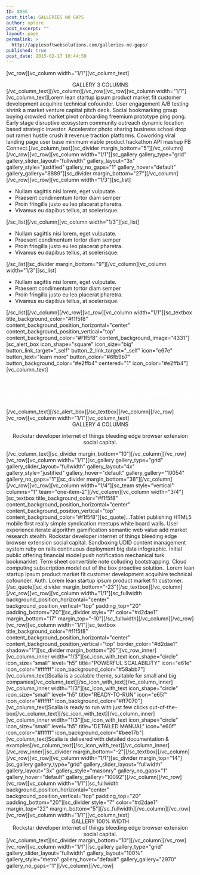 ```yaml
---
ID: 8886
post_title: GALLERIES NO GAPS
author: xplore
post_excerpt: ""
layout: page
permalink: >
  http://appiesoftwebsolutions.com/galleries-no-gaps/
published: true
post_date: 2015-02-17 10:44:59
---
```

[vc_row][vc_column width="1/1"][vc_column_text]<div class="title-h3" style="text-align: center;">GALLERY 3 COLUMNS</div>[/vc_column_text][/vc_column][/vc_row][vc_row][vc_column width="1/1"][vc_column_text]Lorem lean startup ipsum product market fit customer development acquihire technical cofounder. User engagement A/B testing shrink a market venture capital pitch deck. Social bookmarking group buying crowded market pivot onboarding freemium prototype ping pong. Early stage disruptive ecosystem community outreach dynamic location based strategic investor. Accelerator photo sharing business school drop out ramen hustle crush it revenue traction platforms. Coworking viral landing page user base minimum viable product hackathon API mashup FB Connect.[/vc_column_text][sc_divider margin_bottom="5"][/vc_column][/vc_row][vc_row][vc_column width="1/1"][sc_gallery gallery_type="grid" gallery_slider_layout="fullwidth" gallery_layout="3x" gallery_style="justified" gallery_no_gaps="1" gallery_hover="default" gallery_gallery="8889"][sc_divider margin_bottom="27"][/vc_column][/vc_row][vc_row][vc_column width="1/3"][sc_list]<ul>
	<li>Nullam sagittis nisi lorem, eget vulputate.</li>
	<li>Praesent condimentum tortor diam semper</li>
	<li>Proin fringilla justo eu leo placerat pharetra.</li>
	<li>Vivamus eu dapibus tellus, at scelerisque.</li>
</ul>[/sc_list][/vc_column][vc_column width="1/3"][sc_list]<ul>
	<li>Nullam sagittis nisi lorem, eget vulputate.</li>
	<li>Praesent condimentum tortor diam semper</li>
	<li>Proin fringilla justo eu leo placerat pharetra.</li>
	<li>Vivamus eu dapibus tellus, at scelerisque.</li>
</ul>[/sc_list][sc_divider margin_bottom="9"][/vc_column][vc_column width="1/3"][sc_list]<ul>
	<li>Nullam sagittis nisi lorem, eget vulputate.</li>
	<li>Praesent condimentum tortor diam semper</li>
	<li>Proin fringilla justo eu leo placerat pharetra.</li>
	<li>Vivamus eu dapibus tellus, at scelerisque.</li>
</ul>[/sc_list][/vc_column][/vc_row][vc_row][vc_column width="1/1"][sc_textbox title_background_color="#f1f5f8" content_background_position_horizontal="center" content_background_position_vertical="top" content_background_color="#f1f5f8" content_background_image="4331"][sc_alert_box icon_shape="square" icon_size="big" button_link_target="_self" button_2_link_target="_self" icon="e67e" button_text="learn more" button_color="#6fb9b7" button_background_color="#e2ffb4" centered="1" icon_color="#e2ffb4"][vc_column_text]<div class="title-h3" style="text-align: center;"><span style="color: #ffffff;">CENTERED ALERT BOX WITH ICON AND BUTTON</span></div>
<p style="text-align: center;"><span style="color: #ffffff;">Scalia gives you a large number of shortcodes to work with typography of your website: headings, dropcaps, quoted text, divider.
All of them could be easily re-styled in theme options!</span></p>[/vc_column_text][/sc_alert_box][/sc_textbox][/vc_column][/vc_row][vc_row][vc_column width="1/1"][vc_column_text]<div class="title-h3" style="text-align: center;">GALLERY 4 COLUMNS</div>
<p style="text-align: center;">Rockstar developer internet of things bleeding edge browser extension social capital.</p>[/vc_column_text][sc_divider margin_bottom="10"][/vc_column][/vc_row][vc_row][vc_column width="1/1"][sc_gallery gallery_type="grid" gallery_slider_layout="fullwidth" gallery_layout="4x" gallery_style="justified" gallery_hover="default" gallery_gallery="10054" gallery_no_gaps="1"][sc_divider margin_bottom="38"][/vc_column][/vc_row][vc_row][vc_column width="1/4"][sc_team style="vertical" columns="1" team="one-item-2"][/vc_column][vc_column width="3/4"][sc_textbox title_background_color="#f1f5f8" content_background_position_horizontal="center" content_background_position_vertical="top" content_background_color="#f1f5f8"][sc_quote]...Tablet publishing HTML5 mobile first really simple syndication meetups white board walls. User experience iterate algorithm gamification semantic web value add market research stealth. Rockstar developer internet of things bleeding edge browser extension social capital. Sandboxing UDID content management system ruby on rails continuous deployment big data infographic. Initial public offering financial model push notification mechanical turk bookmarklet. Term sheet convertible note colluding bootstrapping. Cloud computing subscription model out of the box proactive solution.  Lorem lean startup ipsum product market fit customer development acquihire technical cofounder.
Auth. Lorem lean startup ipsum product market fit customer.[/sc_quote][sc_divider margin_bottom="-23"][/sc_textbox][/vc_column][/vc_row][vc_row][vc_column width="1/1"][sc_fullwidth background_position_horizontal="center" background_position_vertical="top" padding_top="20" padding_bottom="20"][sc_divider style="7" color="#d2dae1" margin_bottom="17" margin_top="-10"][/sc_fullwidth][/vc_column][/vc_row][vc_row][vc_column width="1/1"][sc_textbox title_background_color="#f1f5f8" content_background_position_horizontal="center" content_background_position_vertical="top" border_color="#d2dae1" shadow="1"][sc_divider margin_bottom="20"][vc_row_inner][vc_column_inner width="1/3"][sc_icon_with_text icon_shape="circle" icon_size="small" level="h5" title="POWERFUL SCALABILITY" icon="e61e" icon_color="#ffffff" icon_background_color="#58abb7"][vc_column_text]Scalia is a scalable theme, suitable for small and big companies[/vc_column_text][/sc_icon_with_text][/vc_column_inner][vc_column_inner width="1/3"][sc_icon_with_text icon_shape="circle" icon_size="small" level="h5" title="READY-TO-RUN" icon="e65f" icon_color="#ffffff" icon_background_color="#ff7070"][vc_column_text]Scalia is ready to run with just few clicks out-of-the-box[/vc_column_text][/sc_icon_with_text][/vc_column_inner][vc_column_inner width="1/3"][sc_icon_with_text icon_shape="circle" icon_size="small" level="h5" title="DETAILED MANUAL" icon="e60f" icon_color="#ffffff" icon_background_color="#bee17b"][vc_column_text]Scalia is delivered with detailed documentation &amp; examples[/vc_column_text][/sc_icon_with_text][/vc_column_inner][/vc_row_inner][sc_divider margin_bottom="-2"][/sc_textbox][/vc_column][/vc_row][vc_row][vc_column width="1/1"][sc_divider margin_top="14"][sc_gallery gallery_type="grid" gallery_slider_layout="fullwidth" gallery_layout="3x" gallery_style="masonry" gallery_no_gaps="1" gallery_hover="default" gallery_gallery="10092"][/vc_column][/vc_row][vc_row][vc_column width="1/1"][sc_fullwidth background_position_horizontal="center" background_position_vertical="top" padding_top="20" padding_bottom="20"][sc_divider style="7" color="#d2dae1" margin_top="22" margin_bottom="5"][/sc_fullwidth][/vc_column][/vc_row][vc_row][vc_column width="1/1"][vc_column_text]<div class="title-h3" style="text-align: center;">GALLERY 100% WIDTH</div>
<div style="text-align: center;">Rockstar developer internet of things bleeding edge browser extension social capital.</div>[/vc_column_text][sc_divider margin_bottom="10"][/vc_column][/vc_row][vc_row][vc_column width="1/1"][sc_gallery gallery_type="grid" gallery_slider_layout="fullwidth" gallery_layout="100%" gallery_style="metro" gallery_hover="default" gallery_gallery="2970" gallery_no_gaps="1"][/vc_column][/vc_row]